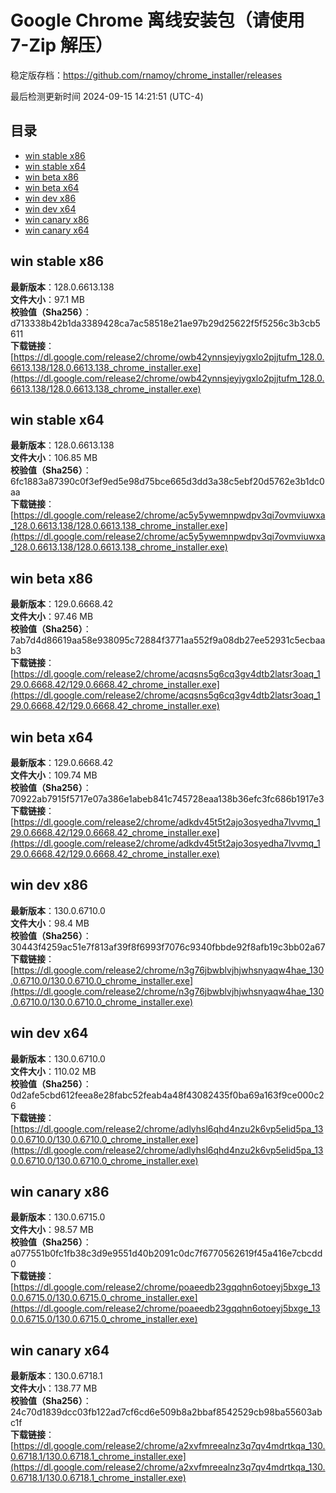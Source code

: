 # Google Chrome 离线安装包（请使用 7-Zip 解压）
稳定版存档：<https://github.com/rnamoy/chrome_installer/releases>

最后检测更新时间
2024-09-15 14:21:51 (UTC-4)


## 目录
* [win stable x86](https://github.com/rnamoy/chrome_installer?tab=readme-ov-file#win-stable-x86)
* [win stable x64](https://github.com/rnamoy/chrome_installer?tab=readme-ov-file#win-stable-x64)
* [win beta x86](https://github.com/rnamoy/chrome_installer?tab=readme-ov-file#win-beta-x86)
* [win beta x64](https://github.com/rnamoy/chrome_installer?tab=readme-ov-file#win-beta-x64)
* [win dev x86](https://github.com/rnamoy/chrome_installer?tab=readme-ov-file#win-dev-x86)
* [win dev x64](https://github.com/rnamoy/chrome_installer?tab=readme-ov-file#win-dev-x64)
* [win canary x86](https://github.com/rnamoy/chrome_installer?tab=readme-ov-file#win-canary-x86)
* [win canary x64](https://github.com/rnamoy/chrome_installer?tab=readme-ov-file#win-canary-x64)

## win stable x86
**最新版本**：128.0.6613.138  
**文件大小**：97.1 MB  
**校验值（Sha256）**：d713338b42b1da3389428ca7ac58518e21ae97b29d25622f5f5256c3b3cb5611  
**下载链接**：[https://dl.google.com/release2/chrome/owb42ynnsjeyjygxlo2pjjtufm_128.0.6613.138/128.0.6613.138_chrome_installer.exe](https://dl.google.com/release2/chrome/owb42ynnsjeyjygxlo2pjjtufm_128.0.6613.138/128.0.6613.138_chrome_installer.exe)  

## win stable x64
**最新版本**：128.0.6613.138  
**文件大小**：106.85 MB  
**校验值（Sha256）**：6fc1883a87390c0f3ef9ed5e98d75bce665d3dd3a38c5ebf20d5762e3b1dc0aa  
**下载链接**：[https://dl.google.com/release2/chrome/ac5y5ywemnpwdpv3qi7ovmviuwxa_128.0.6613.138/128.0.6613.138_chrome_installer.exe](https://dl.google.com/release2/chrome/ac5y5ywemnpwdpv3qi7ovmviuwxa_128.0.6613.138/128.0.6613.138_chrome_installer.exe)  

## win beta x86
**最新版本**：129.0.6668.42  
**文件大小**：97.46 MB  
**校验值（Sha256）**：7ab7d4d86619aa58e938095c72884f3771aa552f9a08db27ee52931c5ecbaab3  
**下载链接**：[https://dl.google.com/release2/chrome/acqsns5g6cq3gv4dtb2latsr3oaq_129.0.6668.42/129.0.6668.42_chrome_installer.exe](https://dl.google.com/release2/chrome/acqsns5g6cq3gv4dtb2latsr3oaq_129.0.6668.42/129.0.6668.42_chrome_installer.exe)  

## win beta x64
**最新版本**：129.0.6668.42  
**文件大小**：109.74 MB  
**校验值（Sha256）**：70922ab7915f5717e07a386e1abeb841c745728eaa138b36efc3fc686b1917e3  
**下载链接**：[https://dl.google.com/release2/chrome/adkdv45t5t2ajo3osyedha7lvvmq_129.0.6668.42/129.0.6668.42_chrome_installer.exe](https://dl.google.com/release2/chrome/adkdv45t5t2ajo3osyedha7lvvmq_129.0.6668.42/129.0.6668.42_chrome_installer.exe)  

## win dev x86
**最新版本**：130.0.6710.0  
**文件大小**：98.4 MB  
**校验值（Sha256）**：30443f4259ac51e7f813af39f8f6993f7076c9340fbbde92f8afb19c3bb02a67  
**下载链接**：[https://dl.google.com/release2/chrome/n3g76jbwblvjhjwhsnyaqw4hae_130.0.6710.0/130.0.6710.0_chrome_installer.exe](https://dl.google.com/release2/chrome/n3g76jbwblvjhjwhsnyaqw4hae_130.0.6710.0/130.0.6710.0_chrome_installer.exe)  

## win dev x64
**最新版本**：130.0.6710.0  
**文件大小**：110.02 MB  
**校验值（Sha256）**：0d2afe5cbd612feea8e28fabc52feab4a48f43082435f0ba69a163f9ce000c26  
**下载链接**：[https://dl.google.com/release2/chrome/adlyhsl6qhd4nzu2k6vp5elid5pa_130.0.6710.0/130.0.6710.0_chrome_installer.exe](https://dl.google.com/release2/chrome/adlyhsl6qhd4nzu2k6vp5elid5pa_130.0.6710.0/130.0.6710.0_chrome_installer.exe)  

## win canary x86
**最新版本**：130.0.6715.0  
**文件大小**：98.57 MB  
**校验值（Sha256）**：a077551b0fc1fb38c3d9e9551d40b2091c0dc7f6770562619f45a416e7cbcdd0  
**下载链接**：[https://dl.google.com/release2/chrome/poaeedb23gqqhn6otoeyj5bxge_130.0.6715.0/130.0.6715.0_chrome_installer.exe](https://dl.google.com/release2/chrome/poaeedb23gqqhn6otoeyj5bxge_130.0.6715.0/130.0.6715.0_chrome_installer.exe)  

## win canary x64
**最新版本**：130.0.6718.1  
**文件大小**：138.77 MB  
**校验值（Sha256）**：24c70d1839dcc03fb122ad7cf6cd6e509b8a2bbaf8542529cb98ba55603abc1f  
**下载链接**：[https://dl.google.com/release2/chrome/a2xvfmreealnz3q7qv4mdrtkqa_130.0.6718.1/130.0.6718.1_chrome_installer.exe](https://dl.google.com/release2/chrome/a2xvfmreealnz3q7qv4mdrtkqa_130.0.6718.1/130.0.6718.1_chrome_installer.exe)  

